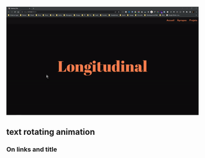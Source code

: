 ![2022-10-29 CyranoTennisClub](https://github.com/agamemnon94/imagesGitHub/blob/master/Rotating_text_animation.gif?raw=true)

## text rotating animation

### On links and title
